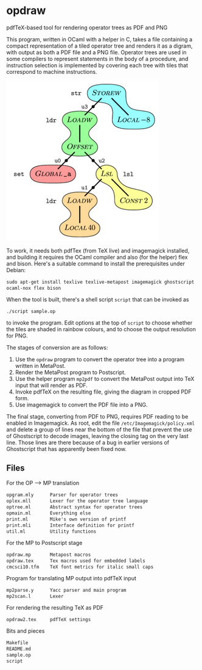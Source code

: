 # opdraw
pdfTeX-based tool for rendering operator trees as PDF and PNG

This program, written in OCaml with a helper in C, takes a file containing a compact representation of a tiled operator tree and renders it as a digram, with output as both a PDF file and a PNG file.  Operator trees are used in some compilers to represent statements in the body of a procedure, and instruction selection is implemented by covering each tree with tiles that correspond to machine instructions.

<img src="sample.png" width=400/>

To work, it needs both pdfTex (from TeX live) and imagemagick installed, and building it requires the OCaml compiler and also (for the helper) flex and bison.  Here's a suitable command to install the prerequisites under Debian:
````
sudo apt-get install texlive texlive-metapost imagemagick ghostscript ocaml-nox flex bison
````
When the tool is built, there's a shell script `script` that can be invoked as
````
./script sample.op
````
to invoke the program.  Edit options at the top of `script` to choose whether the tiles are shaded in rainbow colours, and to choose the output resolution for PNG.

The stages of conversion are as follows:
1. Use the `opdraw` program to convert the operator tree into a program written in MetaPost.
2. Render the MetaPost program to Postscript.
3. Use the helper program `mp2pdf` to convert the MetaPost output into TeX input that will render as PDF.
4. Invoke pdfTeX on the resulting file, giving the diagram in cropped PDF form.
5. Use imagemagick to convert the PDF file into a PNG.

The final stage, converting from PDF to PNG, requires PDF reading to be enabled in Imagemagick.  As root, edit the file `/etc/Imagemagick/policy.xml` and delete a group of lines near the bottom of the file that prevent the use of Ghostscript to decode images, leaving the closing tag on the very last line.  Those lines are there because of a bug in earlier versions of Ghostscript that has apparently been fixed now.

## Files
For the OP --> MP translation
````
opgram.mly      Parser for operator trees        
oplex.mll       Lexer for the operator tree language
optree.ml       Abstract syntax for operator trees
opmain.ml       Everything else
print.ml        Mike's own version of printf
print.mli       Interface definition for printf
util.ml         Utility functions
````
For the MP to Postscript stage
````
opdraw.mp       Metapost macros
opdraw.tex      Tex macros used for embedded labels
cmcsci10.tfm    TeX font metrics for italic small caps
````
Program for translating MP output into pdfTeX input
````
mp2parse.y      Yacc parser and main program
mp2scan.l       Lexer
````
For rendering the resulting TeX as PDF
````
opdraw2.tex     pdfTeX settings
````
Bits and pieces
````
Makefile
README.md
sample.op
script
````
